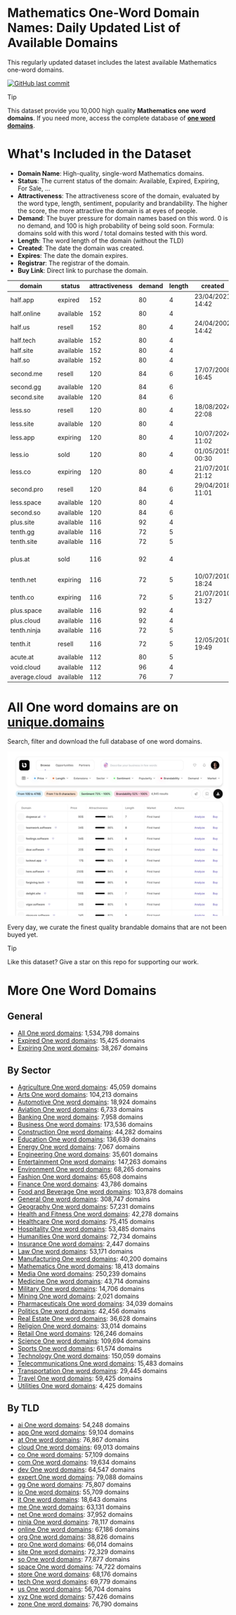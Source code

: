 
# **Mathematics One-Word Domain Names**: Daily Updated List of Available Domains

This regularly updated dataset includes the latest available Mathematics one-word domains.

[![GitHub last commit](https://img.shields.io/github/last-commit/UniqueDomains/mathematics-oneword-domains.svg?style=flat)]() 

> [!TIP]
> This dataset provide you 10,000 high quality **Mathematics one word domains**.
> If you need more, access the complete database of **[one word domains](https://unique.domains?utm_source=github&utm_medium=dataset&utm_campaign=Mathematics&utm_content=description.top)**.

# What's Included in the Dataset

- **Domain Name**: High-quality, single-word Mathematics domains.
- **Status**: The current status of the domain: Available, Expired, Expiring, For Sale, ...
- **Attractiveness**: The attractiveness score of the domain, evaluated by the word type, length, sentiment, popularity and brandability. The higher the score, the more attractive the domain is at eyes of people.
- **Demand**: The buyer pressure for domain names based on this word. 0 is no demand, and 100 is high probability of being sold soon. Formula: domains sold with this word / total domains tested with this word.
- **Length**: The word length of the domain (without the TLD)
- **Created**: The date the domain was created.
- **Expires**: The date the domain expires.
- **Registrar**: The registrar of the domain.
- **Buy Link**: Direct link to purchase the domain.

| domain        | status    | attractiveness | demand | length | created          | expires          | registrar                               | sectors                              |
| ------------- | --------- | -------------- | ------ | ------ | ---------------- | ---------------- | --------------------------------------- | ------------------------------------ |
| half.app      | expired   | 152            | 80     | 4      | 23/04/2021 14:42 | 23/04/2025 14:42 | GoDaddy.com, LLC                        | Education,General,Mathematics,Retail |
| half.online   | available | 152            | 80     | 4      |                  |                  |                                         | Education,General,Mathematics,Retail |
| half.us       | resell    | 152            | 80     | 4      | 24/04/2002 14:42 | 23/04/2026 23:59 | Domain.com, LLC                         | Education,General,Mathematics,Retail |
| half.tech     | available | 152            | 80     | 4      |                  |                  |                                         | Education,General,Mathematics,Retail |
| half.site     | available | 152            | 80     | 4      |                  |                  |                                         | Education,General,Mathematics,Retail |
| half.so       | available | 152            | 80     | 4      |                  |                  |                                         | Education,General,Mathematics,Retail |
| second.me     | resell    | 120            | 84     | 6      | 17/07/2008 16:45 | 17/07/2027 16:45 | GoDaddy.com, LLC                        | General,Mathematics                  |
| second.gg     | available | 120            | 84     | 6      |                  |                  |                                         | General,Mathematics                  |
| second.site   | available | 120            | 84     | 6      |                  |                  |                                         | General,Mathematics                  |
| less.so       | resell    | 120            | 80     | 4      | 18/08/2024 22:08 | 18/08/2025 22:08 | NameCheap                               | Business,Education,Mathematics       |
| less.site     | available | 120            | 80     | 4      |                  |                  |                                         | Business,Education,Mathematics       |
| less.app      | expiring  | 120            | 80     | 4      | 10/07/2024 11:02 | 10/07/2025 11:02 | Sav.com, LLC                            | Business,Education,Mathematics       |
| less.io       | sold      | 120            | 80     | 4      | 01/05/2015 00:30 | 01/05/2026 00:30 | Porkbun LLC                             | Business,Education,Mathematics       |
| less.co       | expiring  | 120            | 80     | 4      | 21/07/2010 21:12 | 20/07/2025 23:59 | GoDaddy.com, LLC                        | Business,Education,Mathematics       |
| second.pro    | resell    | 120            | 84     | 6      | 29/04/2018 11:01 | 29/04/2026 11:01 | Registrar of Domain Names REG.RU LLC    | General,Mathematics                  |
| less.space    | available | 120            | 80     | 4      |                  |                  |                                         | Business,Education,Mathematics       |
| second.so     | available | 120            | 84     | 6      |                  |                  |                                         | General,Mathematics                  |
| plus.site     | available | 116            | 92     | 4      |                  |                  |                                         | Finance,Mathematics,Technology       |
| tenth.gg      | available | 116            | 72     | 5      |                  |                  |                                         | Mathematics                          |
| tenth.site    | available | 116            | 72     | 5      |                  |                  |                                         | Mathematics                          |
| plus.at       | sold      | 116            | 92     | 4      |                  |                  | eww ag ( https://nic.at/registrar/592 ) | Finance,Mathematics,Technology       |
| tenth.net     | expiring  | 116            | 72     | 5      | 10/07/2010 18:24 | 10/07/2025 18:24 | GoDaddy.com, LLC                        | Mathematics                          |
| tenth.co      | expiring  | 116            | 72     | 5      | 21/07/2010 13:27 | 20/07/2025 23:59 | eName Technology Co., Ltd.              | Mathematics                          |
| plus.space    | available | 116            | 92     | 4      |                  |                  |                                         | Finance,Mathematics,Technology       |
| plus.cloud    | available | 116            | 92     | 4      |                  |                  |                                         | Finance,Mathematics,Technology       |
| tenth.ninja   | available | 116            | 72     | 5      |                  |                  |                                         | Mathematics                          |
| tenth.it      | resell    | 116            | 72     | 5      | 12/05/2010 19:49 | 31/05/2026 00:00 |                                         | Mathematics                          |
| acute.at      | available | 112            | 80     | 5      |                  |                  |                                         | Mathematics,Medicine,Science         |
| void.cloud    | available | 112            | 96     | 4      |                  |                  |                                         | Engineering,Mathematics,Technology   |
| average.cloud | available | 112            | 76     | 7      |                  |                  |                                         | Mathematics                          |

# All One word domains are on [unique.domains](https://unique.domains?utm_source=github&utm_medium=dataset&utm_campaign=Mathematics&utm_content=description.bottom)

Search, filter and download the full database of one word domains.

[![Access the only remaining good domain names, before your competitors.](https://github.com/UniqueDomains/mathematics-oneword-domains/blob/main/unique.domains.jpg?raw=true)](https://unique.domains?utm_source=github&utm_medium=dataset&utm_campaign=Mathematics&utm_content=description.image)

Every day, we curate the finest quality brandable domains that are not been buyed yet.

> [!TIP]
> Like this dataset? Give a star on this repo for supporting our work.

# More One Word Domains

## General

- [All One word domains](https://github.com/UniqueDomains/oneword-domains): 1,534,798 domains
- [Expired One word domains](https://github.com/UniqueDomains/expired-oneword-domains): 15,425 domains
- [Expiring One word domains](https://github.com/UniqueDomains/expiring-oneword-domains): 38,267 domains
## By Sector

- [Agriculture One word domains](https://github.com/UniqueDomains/agriculture-oneword-domains): 45,059 domains
- [Arts One word domains](https://github.com/UniqueDomains/arts-oneword-domains): 104,213 domains
- [Automotive One word domains](https://github.com/UniqueDomains/automotive-oneword-domains): 18,924 domains
- [Aviation One word domains](https://github.com/UniqueDomains/aviation-oneword-domains): 6,733 domains
- [Banking One word domains](https://github.com/UniqueDomains/banking-oneword-domains): 7,958 domains
- [Business One word domains](https://github.com/UniqueDomains/business-oneword-domains): 173,536 domains
- [Construction One word domains](https://github.com/UniqueDomains/construction-oneword-domains): 44,282 domains
- [Education One word domains](https://github.com/UniqueDomains/education-oneword-domains): 136,639 domains
- [Energy One word domains](https://github.com/UniqueDomains/energy-oneword-domains): 7,067 domains
- [Engineering One word domains](https://github.com/UniqueDomains/engineering-oneword-domains): 35,601 domains
- [Entertainment One word domains](https://github.com/UniqueDomains/entertainment-oneword-domains): 147,263 domains
- [Environment One word domains](https://github.com/UniqueDomains/environment-oneword-domains): 68,265 domains
- [Fashion One word domains](https://github.com/UniqueDomains/fashion-oneword-domains): 65,608 domains
- [Finance One word domains](https://github.com/UniqueDomains/finance-oneword-domains): 43,786 domains
- [Food and Beverage One word domains](https://github.com/UniqueDomains/food-and-beverage-oneword-domains): 103,878 domains
- [General One word domains](https://github.com/UniqueDomains/general-oneword-domains): 308,747 domains
- [Geography One word domains](https://github.com/UniqueDomains/geography-oneword-domains): 57,231 domains
- [Health and Fitness One word domains](https://github.com/UniqueDomains/health-and-fitness-oneword-domains): 42,278 domains
- [Healthcare One word domains](https://github.com/UniqueDomains/healthcare-oneword-domains): 75,415 domains
- [Hospitality One word domains](https://github.com/UniqueDomains/hospitality-oneword-domains): 53,485 domains
- [Humanities One word domains](https://github.com/UniqueDomains/humanities-oneword-domains): 72,734 domains
- [Insurance One word domains](https://github.com/UniqueDomains/insurance-oneword-domains): 2,447 domains
- [Law One word domains](https://github.com/UniqueDomains/law-oneword-domains): 53,171 domains
- [Manufacturing One word domains](https://github.com/UniqueDomains/manufacturing-oneword-domains): 40,200 domains
- [Mathematics One word domains](https://github.com/UniqueDomains/mathematics-oneword-domains): 18,413 domains
- [Media One word domains](https://github.com/UniqueDomains/media-oneword-domains): 250,239 domains
- [Medicine One word domains](https://github.com/UniqueDomains/medicine-oneword-domains): 43,714 domains
- [Military One word domains](https://github.com/UniqueDomains/military-oneword-domains): 14,706 domains
- [Mining One word domains](https://github.com/UniqueDomains/mining-oneword-domains): 2,021 domains
- [Pharmaceuticals One word domains](https://github.com/UniqueDomains/pharmaceuticals-oneword-domains): 34,039 domains
- [Politics One word domains](https://github.com/UniqueDomains/politics-oneword-domains): 42,456 domains
- [Real Estate One word domains](https://github.com/UniqueDomains/real-estate-oneword-domains): 36,628 domains
- [Religion One word domains](https://github.com/UniqueDomains/religion-oneword-domains): 33,014 domains
- [Retail One word domains](https://github.com/UniqueDomains/retail-oneword-domains): 126,246 domains
- [Science One word domains](https://github.com/UniqueDomains/science-oneword-domains): 109,694 domains
- [Sports One word domains](https://github.com/UniqueDomains/sports-oneword-domains): 61,574 domains
- [Technology One word domains](https://github.com/UniqueDomains/technology-oneword-domains): 150,059 domains
- [Telecommunications One word domains](https://github.com/UniqueDomains/telecommunications-oneword-domains): 15,483 domains
- [Transportation One word domains](https://github.com/UniqueDomains/transportation-oneword-domains): 29,445 domains
- [Travel One word domains](https://github.com/UniqueDomains/travel-oneword-domains): 59,425 domains
- [Utilities One word domains](https://github.com/UniqueDomains/utilities-oneword-domains): 4,425 domains
## By TLD

- [ai One word domains](https://github.com/UniqueDomains/ai-oneword-domains): 54,248 domains
- [app One word domains](https://github.com/UniqueDomains/app-oneword-domains): 59,104 domains
- [at One word domains](https://github.com/UniqueDomains/at-oneword-domains): 76,867 domains
- [cloud One word domains](https://github.com/UniqueDomains/cloud-oneword-domains): 69,013 domains
- [co One word domains](https://github.com/UniqueDomains/co-oneword-domains): 57,109 domains
- [com One word domains](https://github.com/UniqueDomains/com-oneword-domains): 19,634 domains
- [dev One word domains](https://github.com/UniqueDomains/dev-oneword-domains): 64,547 domains
- [expert One word domains](https://github.com/UniqueDomains/expert-oneword-domains): 79,088 domains
- [gg One word domains](https://github.com/UniqueDomains/gg-oneword-domains): 75,807 domains
- [io One word domains](https://github.com/UniqueDomains/io-oneword-domains): 55,709 domains
- [it One word domains](https://github.com/UniqueDomains/it-oneword-domains): 18,643 domains
- [me One word domains](https://github.com/UniqueDomains/me-oneword-domains): 63,131 domains
- [net One word domains](https://github.com/UniqueDomains/net-oneword-domains): 37,952 domains
- [ninja One word domains](https://github.com/UniqueDomains/ninja-oneword-domains): 78,117 domains
- [online One word domains](https://github.com/UniqueDomains/online-oneword-domains): 67,186 domains
- [org One word domains](https://github.com/UniqueDomains/org-oneword-domains): 38,826 domains
- [pro One word domains](https://github.com/UniqueDomains/pro-oneword-domains): 66,014 domains
- [site One word domains](https://github.com/UniqueDomains/site-oneword-domains): 72,329 domains
- [so One word domains](https://github.com/UniqueDomains/so-oneword-domains): 77,877 domains
- [space One word domains](https://github.com/UniqueDomains/space-oneword-domains): 74,722 domains
- [store One word domains](https://github.com/UniqueDomains/store-oneword-domains): 68,176 domains
- [tech One word domains](https://github.com/UniqueDomains/tech-oneword-domains): 69,779 domains
- [us One word domains](https://github.com/UniqueDomains/us-oneword-domains): 56,704 domains
- [xyz One word domains](https://github.com/UniqueDomains/xyz-oneword-domains): 57,426 domains
- [zone One word domains](https://github.com/UniqueDomains/zone-oneword-domains): 76,790 domains
        